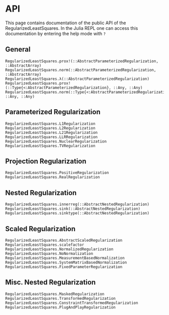 # API
This page contains documentation of the public API of the RegularizedLeastSquares. In the Julia
REPL one can access this documentation by entering the help mode with `?`

## General
```@docs
RegularizedLeastSquares.prox!(::AbstractParameterizedRegularization, ::AbstractArray)
RegularizedLeastSquares.norm(::AbstractParameterizedRegularization, ::AbstractArray)
RegularizedLeastSquares.λ(::AbstractParameterizedRegularization)
RegularizedLeastSquares.prox!(::Type{<:AbstractParameterizedRegularization}, ::Any, ::Any)
RegularizedLeastSquares.norm(::Type{<:AbstractParameterizedRegularization}, ::Any, ::Any)
```

## Parameterized Regularization
```@docs
RegularizedLeastSquares.L1Regularization
RegularizedLeastSquares.L2Regularization
RegularizedLeastSquares.L21Regularization
RegularizedLeastSquares.LLRRegularization
RegularizedLeastSquares.NuclearRegularization
RegularizedLeastSquares.TVRegularization
```

## Projection Regularization
```@docs
RegularizedLeastSquares.PositiveRegularization
RegularizedLeastSquares.RealRegularization
```

## Nested Regularization
```@docs
RegularizedLeastSquares.innerreg(::AbstractNestedRegularization)
RegularizedLeastSquares.sink(::AbstractNestedRegularization)
RegularizedLeastSquares.sinktype(::AbstractNestedRegularization)
```

## Scaled Regularization
```@docs
RegularizedLeastSquares.AbstractScaledRegularization
RegularizedLeastSquares.scalefactor
RegularizedLeastSquares.NormalizedRegularization
RegularizedLeastSquares.NoNormalization
RegularizedLeastSquares.MeasurementBasedNormalization
RegularizedLeastSquares.SystemMatrixBasedNormalization
RegularizedLeastSquares.FixedParameterRegularization
```

## Misc. Nested Regularization
```@docs
RegularizedLeastSquares.MaskedRegularization
RegularizedLeastSquares.TransformedRegularization
RegularizedLeastSquares.ConstraintTransformedRegularization
RegularizedLeastSquares.PlugAndPlayRegularization
```